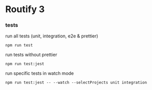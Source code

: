 # Routify 3

### tests

run all tests (unit, integration, e2e & prettier)
```
npm run test
```

run tests without prettier 
```
npm run test:jest
```

run specific tests in watch mode
```
npm run test:jest -- --watch --selectProjects unit integration
```